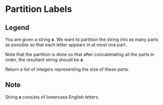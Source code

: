 # Partition Labels
## Legend
You are given a string ***s***. We want to partition the string into as many parts as possible so that each letter appears in at most one part.

Note that the partition is done so that after concatenating all the parts in order, the resultant string should be ***s***.

Return a list of integers representing the size of these parts.
## Note
String ***s*** consists of lowercase English letters.
